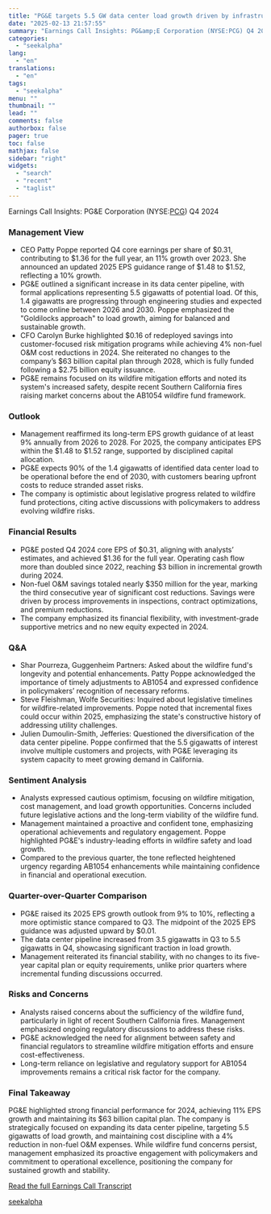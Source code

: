 ```yaml
---
title: "PG&E targets 5.5 GW data center load growth driven by infrastructure investments"
date: "2025-02-13 21:57:55"
summary: "Earnings Call Insights: PG&amp;E Corporation (NYSE:PCG) Q4 2024 Management View CEO Patty Poppe reported Q4 core earnings per share of $0.31, contributing to $1.36 for the full year, an 11% growth over 2023. She announced an updated 2025 EPS guidance range of $1.48 to $1.52, reflecting a 10% growth. PG&amp;E..."
categories:
  - "seekalpha"
lang:
  - "en"
translations:
  - "en"
tags:
  - "seekalpha"
menu: ""
thumbnail: ""
lead: ""
comments: false
authorbox: false
pager: true
toc: false
mathjax: false
sidebar: "right"
widgets:
  - "search"
  - "recent"
  - "taglist"
---
```


Earnings Call Insights: PG&E Corporation (NYSE:[PCG](https://seekingalpha.com/symbol/PCG "PG&E Corporation")) Q4 2024

### Management View

* CEO Patty Poppe reported Q4 core earnings per share of $0.31, contributing to $1.36 for the full year, an 11% growth over 2023. She announced an updated 2025 EPS guidance range of $1.48 to $1.52, reflecting a 10% growth.
* PG&E outlined a significant increase in its data center pipeline, with formal applications representing 5.5 gigawatts of potential load. Of this, 1.4 gigawatts are progressing through engineering studies and expected to come online between 2026 and 2030. Poppe emphasized the "Goldilocks approach" to load growth, aiming for balanced and sustainable growth.
* CFO Carolyn Burke highlighted $0.16 of redeployed savings into customer-focused risk mitigation programs while achieving 4% non-fuel O&M cost reductions in 2024. She reiterated no changes to the company’s $63 billion capital plan through 2028, which is fully funded following a $2.75 billion equity issuance.
* PG&E remains focused on its wildfire mitigation efforts and noted its system's increased safety, despite recent Southern California fires raising market concerns about the AB1054 wildfire fund framework.

### Outlook

* Management reaffirmed its long-term EPS growth guidance of at least 9% annually from 2026 to 2028. For 2025, the company anticipates EPS within the $1.48 to $1.52 range, supported by disciplined capital allocation.
* PG&E expects 90% of the 1.4 gigawatts of identified data center load to be operational before the end of 2030, with customers bearing upfront costs to reduce stranded asset risks.
* The company is optimistic about legislative progress related to wildfire fund protections, citing active discussions with policymakers to address evolving wildfire risks.

### Financial Results

* PG&E posted Q4 2024 core EPS of $0.31, aligning with analysts’ estimates, and achieved $1.36 for the full year. Operating cash flow more than doubled since 2022, reaching $3 billion in incremental growth during 2024.
* Non-fuel O&M savings totaled nearly $350 million for the year, marking the third consecutive year of significant cost reductions. Savings were driven by process improvements in inspections, contract optimizations, and premium reductions.
* The company emphasized its financial flexibility, with investment-grade supportive metrics and no new equity expected in 2024.

### Q&A

* Shar Pourreza, Guggenheim Partners: Asked about the wildfire fund's longevity and potential enhancements. Patty Poppe acknowledged the importance of timely adjustments to AB1054 and expressed confidence in policymakers’ recognition of necessary reforms.
* Steve Fleishman, Wolfe Securities: Inquired about legislative timelines for wildfire-related improvements. Poppe noted that incremental fixes could occur within 2025, emphasizing the state's constructive history of addressing utility challenges.
* Julien Dumoulin-Smith, Jefferies: Questioned the diversification of the data center pipeline. Poppe confirmed that the 5.5 gigawatts of interest involve multiple customers and projects, with PG&E leveraging its system capacity to meet growing demand in California.

### Sentiment Analysis

* Analysts expressed cautious optimism, focusing on wildfire mitigation, cost management, and load growth opportunities. Concerns included future legislative actions and the long-term viability of the wildfire fund.
* Management maintained a proactive and confident tone, emphasizing operational achievements and regulatory engagement. Poppe highlighted PG&E's industry-leading efforts in wildfire safety and load growth.
* Compared to the previous quarter, the tone reflected heightened urgency regarding AB1054 enhancements while maintaining confidence in financial and operational execution.

### Quarter-over-Quarter Comparison

* PG&E raised its 2025 EPS growth outlook from 9% to 10%, reflecting a more optimistic stance compared to Q3. The midpoint of the 2025 EPS guidance was adjusted upward by $0.01.
* The data center pipeline increased from 3.5 gigawatts in Q3 to 5.5 gigawatts in Q4, showcasing significant traction in load growth.
* Management reiterated its financial stability, with no changes to its five-year capital plan or equity requirements, unlike prior quarters where incremental funding discussions occurred.

### Risks and Concerns

* Analysts raised concerns about the sufficiency of the wildfire fund, particularly in light of recent Southern California fires. Management emphasized ongoing regulatory discussions to address these risks.
* PG&E acknowledged the need for alignment between safety and financial regulators to streamline wildfire mitigation efforts and ensure cost-effectiveness.
* Long-term reliance on legislative and regulatory support for AB1054 improvements remains a critical risk factor for the company.

### Final Takeaway

PG&E highlighted strong financial performance for 2024, achieving 11% EPS growth and maintaining its $63 billion capital plan. The company is strategically focused on expanding its data center pipeline, targeting 5.5 gigawatts of load growth, and maintaining cost discipline with a 4% reduction in non-fuel O&M expenses. While wildfire fund concerns persist, management emphasized its proactive engagement with policymakers and commitment to operational excellence, positioning the company for sustained growth and stability.

[Read the full Earnings Call Transcript](https://seekingalpha.com/symbol/PCG/earnings/transcripts)

[seekalpha](https://seekingalpha.com/news/4408011-pg-and-e-targets-5_5-gw-data-center-load-growth-driven-by-infrastructure-investments)
